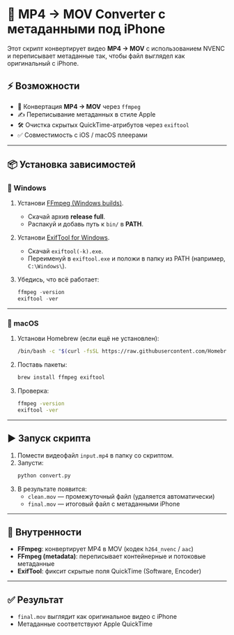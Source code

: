 # 🎥 MP4 → MOV Converter с метаданными под iPhone

Этот скрипт конвертирует видео **MP4 → MOV** с использованием NVENC и переписывает метаданные так, чтобы файл выглядел как оригинальный с iPhone.  

## ⚡ Возможности

- 🚀 Конвертация **MP4 → MOV** через `ffmpeg`  
- ✍ Переписывание метаданных в стиле Apple  
- 🛠 Очистка скрытых QuickTime-атрибутов через `exiftool`  
- ✅ Совместимость с iOS / macOS плеерами  

---

## 📦 Установка зависимостей

### 🔹 Windows
1. Установи [FFmpeg (Windows builds)](https://www.gyan.dev/ffmpeg/builds/).  
   - Скачай архив **release full**.  
   - Распакуй и добавь путь к `bin/` в **PATH**.  

2. Установи [ExifTool for Windows](https://exiftool.org/).  
   - Скачай `exiftool(-k).exe`.  
   - Переименуй в `exiftool.exe` и положи в папку из PATH (например, `C:\Windows\`).  

3. Убедись, что всё работает:
   ```powershell
   ffmpeg -version
   exiftool -ver
   ```

---

### 🔹 macOS
1. Установи Homebrew (если ещё не установлен):  
   ```bash
   /bin/bash -c "$(curl -fsSL https://raw.githubusercontent.com/Homebrew/install/HEAD/install.sh)"
   ```

2. Поставь пакеты:
   ```bash
   brew install ffmpeg exiftool
   ```

3. Проверка:
   ```bash
   ffmpeg -version
   exiftool -ver
   ```

---

## ▶️ Запуск скрипта

1. Помести видеофайл `input.mp4` в папку со скриптом.  
2. Запусти:
   ```bash
   python convert.py
   ```
3. В результате появится:
   - `clean.mov` — промежуточный файл (удаляется автоматически)  
   - `final.mov` — итоговый файл с метаданными iPhone  

---

## 🧩 Внутренности

- **FFmpeg**: конвертирует MP4 в MOV (кодек `h264_nvenc` / `aac`)  
- **FFmpeg (metadata)**: переписывает контейнерные и потоковые метаданные  
- **ExifTool**: фиксит скрытые поля QuickTime (Software, Encoder)  

---

## ✅ Результат

- `final.mov` выглядит как оригинальное видео с iPhone  
- Метаданные соответствуют Apple QuickTime  
